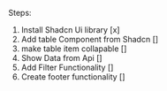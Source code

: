 Steps:

1. Install Shadcn Ui library [x]
2. Add table Component from Shadcn []
3. make table item collapable []
4. Show Data from Api []
5. Add Filter Functionality []
6. Create footer functionality []
